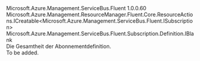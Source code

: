 <Type Name="IDefinition" FullName="Microsoft.Azure.Management.ServiceBus.Fluent.Subscription.Definition.IDefinition">
  <TypeSignature Language="C#" Value="public interface IDefinition : Microsoft.Azure.Management.ResourceManager.Fluent.Core.ResourceActions.ICreatable&lt;Microsoft.Azure.Management.ServiceBus.Fluent.ISubscription&gt;, Microsoft.Azure.Management.ServiceBus.Fluent.Subscription.Definition.IBlank" />
  <TypeSignature Language="ILAsm" Value=".class public interface auto ansi abstract IDefinition implements class Microsoft.Azure.Management.ResourceManager.Fluent.Core.ResourceActions.ICreatable`1&lt;class Microsoft.Azure.Management.ServiceBus.Fluent.ISubscription&gt;, class Microsoft.Azure.Management.ResourceManager.Fluent.Core.ResourceActions.IIndexable, class Microsoft.Azure.Management.ServiceBus.Fluent.Subscription.Definition.IBlank, class Microsoft.Azure.Management.ServiceBus.Fluent.Subscription.Definition.IWithCreate, class Microsoft.Azure.Management.ServiceBus.Fluent.Subscription.Definition.IWithDefaultMessageTTL, class Microsoft.Azure.Management.ServiceBus.Fluent.Subscription.Definition.IWithDeleteOnIdle, class Microsoft.Azure.Management.ServiceBus.Fluent.Subscription.Definition.IWithExpiredMessageMovedToDeadLetterSubscription, class Microsoft.Azure.Management.ServiceBus.Fluent.Subscription.Definition.IWithMessageBatching, class Microsoft.Azure.Management.ServiceBus.Fluent.Subscription.Definition.IWithMessageLockDuration, class Microsoft.Azure.Management.ServiceBus.Fluent.Subscription.Definition.IWithMessageMovedToDeadLetterSubscriptionOnFilterEvaluationException, class Microsoft.Azure.Management.ServiceBus.Fluent.Subscription.Definition.IWithMessageMovedToDeadLetterSubscriptionOnMaxDeliveryCount, class Microsoft.Azure.Management.ServiceBus.Fluent.Subscription.Definition.IWithSession" />
  <TypeSignature Language="DocId" Value="T:Microsoft.Azure.Management.ServiceBus.Fluent.Subscription.Definition.IDefinition" />
  <TypeSignature Language="VB.NET" Value="Public Interface IDefinition&#xA;Implements IBlank, ICreatable(Of ISubscription)" />
  <TypeSignature Language="F#" Value="type IDefinition = interface&#xA;    interface IBlank&#xA;    interface IWithCreate&#xA;    interface ICreatable&lt;ISubscription&gt;&#xA;    interface IIndexable&#xA;    interface IWithDeleteOnIdle&#xA;    interface IWithMessageLockDuration&#xA;    interface IWithDefaultMessageTTL&#xA;    interface IWithSession&#xA;    interface IWithMessageBatching&#xA;    interface IWithExpiredMessageMovedToDeadLetterSubscription&#xA;    interface IWithMessageMovedToDeadLetterSubscriptionOnMaxDeliveryCount&#xA;    interface IWithMessageMovedToDeadLetterSubscriptionOnFilterEvaluationException" />
  <AssemblyInfo>
    <AssemblyName>Microsoft.Azure.Management.ServiceBus.Fluent</AssemblyName>
    <AssemblyVersion>1.0.0.60</AssemblyVersion>
  </AssemblyInfo>
  <Interfaces>
    <Interface>
      <InterfaceName>Microsoft.Azure.Management.ResourceManager.Fluent.Core.ResourceActions.ICreatable&lt;Microsoft.Azure.Management.ServiceBus.Fluent.ISubscription&gt;</InterfaceName>
    </Interface>
    <Interface>
      <InterfaceName>Microsoft.Azure.Management.ServiceBus.Fluent.Subscription.Definition.IBlank</InterfaceName>
    </Interface>
  </Interfaces>
  <Docs>
    <summary>
            Die Gesamtheit der Abonnementdefinition.
            </summary>
    <remarks>To be added.</remarks>
  </Docs>
  <Members />
</Type>